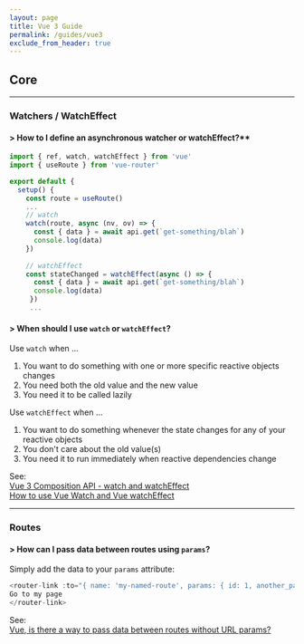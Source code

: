 ```yaml
---
layout: page
title: Vue 3 Guide
permalink: /guides/vue3
exclude_from_header: true
---
```


## Core
- - -
### Watchers / WatchEffect
#### > How to I define an asynchronous watcher or watchEffect?**
```javascript
import { ref, watch, watchEffect } from 'vue'
import { useRoute } from 'vue-router'

export default {
  setup() {
    const route = useRoute()
    ...
    // watch
    watch(route, async (nv, ov) => {
      const { data } = await api.get(`get-something/blah`)
      console.log(data)
    })
    
    // watchEffect
    const stateChanged = watchEffect(async () => {
      const { data } = await api.get(`get-something/blah`)
      console.log(data)
     })
     ...
```
#### **> When should I use `watch` or `watchEffect`?**

Use `watch` when ...
1. You want to do something with one or more specific reactive objects changes
2. You need both the old value and the new value
3. You need it to be called lazily

Use `watchEffect` when ...
1. You want to do something whenever the state changes for any of your reactive objects
2. You don't care about the old value(s)
3. You need it to run immediately when reactive dependencies change

See: \
[Vue 3 Composition API - watch and watchEffect](https://www.thisdot.co/blog/vue-3-composition-api-watch-and-watcheffect) \
[How to use Vue Watch and Vue watchEffect](https://learnvue.co/2019/12/a-simple-vue-watcher-tutorial-for-beginners/)

- - -

### Routes

#### **> How can I pass data between routes using `params`?**

Simply add the data to your `params` attribute:
```javascript
<router-link :to="{ name: 'my-named-route', params: { id: 1, another_param: 'something else' } }">
Go to my page
</router-link>
```
See: \
[Vue, is there a way to pass data between routes without URL params?](https://stackoverflow.com/questions/50998305/vue-is-there-a-way-to-pass-data-between-routes-without-url-params)
